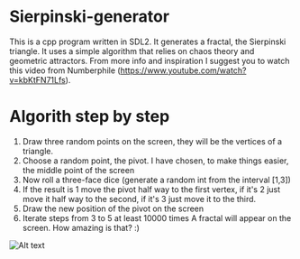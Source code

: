 # Sierpinski-generator
This is a cpp program written in SDL2. It generates a fractal, the Sierpinski triangle. It uses a simple algorithm that relies on chaos theory and geometric attractors. From more info and inspiration I suggest you to watch this video from Numberphile (https://www.youtube.com/watch?v=kbKtFN71Lfs).

# Algorith step by step
 1) Draw three random points on the screen, they will be the vertices of a triangle.
 2) Choose a random point, the pivot. I have chosen, to make things easier, the middle point of the screen
 3) Now roll a three-face dice (generate a random int from the interval [1,3])
 4) If the result is 1 move the pivot half way to the first vertex, if it's 2 just move it half way to the second, if it's 3 just           move it to the third.
 5) Draw the new position of the pivot on the screen
 6) Iterate steps from 3 to 5 at least 10000 times
A fractal will appear on the screen. How amazing is that? :)

![Alt text](/home/omykhron/Pictures/Screenshot_20180909_125124.png?raw=true "Sierpinski triangle")
